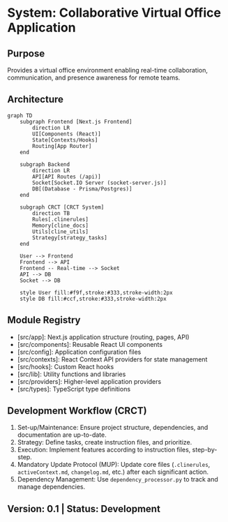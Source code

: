 <!--
Instructions:  Fill in the placeholders below to create the System Manifest.
This document provides a high-level overview of the entire system.
-->

# System: Collaborative Virtual Office Application

## Purpose
Provides a virtual office environment enabling real-time collaboration, communication, and presence awareness for remote teams.

## Architecture
```mermaid
graph TD
    subgraph Frontend [Next.js Frontend]
        direction LR
        UI[Components (React)]
        State[Contexts/Hooks]
        Routing[App Router]
    end

    subgraph Backend
        direction LR
        API[API Routes (/api)]
        Socket[Socket.IO Server (socket-server.js)]
        DB[(Database - Prisma/Postgres)]
    end

    subgraph CRCT [CRCT System]
        direction TB
        Rules[.clinerules]
        Memory[cline_docs]
        Utils[cline_utils]
        Strategy[strategy_tasks]
    end

    User --> Frontend
    Frontend --> API
    Frontend -- Real-time --> Socket
    API --> DB
    Socket --> DB

    style User fill:#f9f,stroke:#333,stroke-width:2px
    style DB fill:#ccf,stroke:#333,stroke-width:2px
```

## Module Registry
- [src/app]: Next.js application structure (routing, pages, API)
- [src/components]: Reusable React UI components
- [src/config]: Application configuration files
- [src/contexts]: React Context API providers for state management
- [src/hooks]: Custom React hooks
- [src/lib]: Utility functions and libraries
- [src/providers]: Higher-level application providers
- [src/types]: TypeScript type definitions

## Development Workflow (CRCT)
1. Set-up/Maintenance: Ensure project structure, dependencies, and documentation are up-to-date.
2. Strategy: Define tasks, create instruction files, and prioritize.
3. Execution: Implement features according to instruction files, step-by-step.
4. Mandatory Update Protocol (MUP): Update core files (`.clinerules`, `activeContext.md`, `changelog.md`, etc.) after each significant action.
5. Dependency Management: Use `dependency_processor.py` to track and manage dependencies.

## Version: 0.1 | Status: Development
